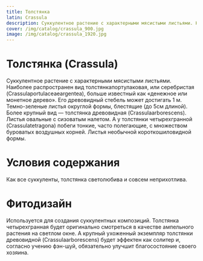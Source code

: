 ```yaml
---
title: Толстянка
latin: Crassula
description: Суккулентное растение с характерными мясистыми листьями. Наиболее распространен вид толстянкапортулаковая, или серебристая (Crassulaportulaceaeargentea), больше известный как «денежное или монетное дерево». Его древовидный стебель может достигать 1 м. Темно-зеленые листья округлой формы, блестящие (до 5см длиной). Более крупный вид — толстянка древовидная (Crassulaarborescens). Листья овальные с сизоватым налетом. А у толстянки четырехгранной (Crassulatetragona) побеги тонкие, часто полегающие, с множеством буроватых воздушных корней. Листья необычной короткошиловидной формы.
cover: /img/catalog/crassula_900.jpg
image: /img/catalog/crassula_1920.jpg
---
```

# Толстянка (Crassula)
Суккулентное растение с характерными мясистыми листьями. Наиболее распространен вид толстянкапортулаковая, или серебристая (Crassulaportulaceaeargentea), больше известный как «денежное или монетное дерево». Его древовидный стебель может достигать 1 м. Темно-зеленые листья округлой формы, блестящие (до 5см длиной). Более крупный вид — толстянка древовидная (Crassulaarborescens). Листья овальные с сизоватым налетом. А у толстянки четырехгранной (Crassulatetragona) побеги тонкие, часто полегающие, с множеством буроватых воздушных корней. Листья необычной короткошиловидной формы.

# Условия содержания
Как все суккуленты, толстянка светолюбива и совсем неприхотлива.

# Фитодизайн
Используется для создания суккулентных композиций. Толстянка четырехгранная будет оригинально смотреться в качестве ампельного растения на светлом окне. А крупный ухоженный экземпляр толстянки древовидной (Crassulaarborescens) будет эффектен как солитер и, согласно учению фэн-шуй, обязательно улучшит благосостояние своего хозяина.

